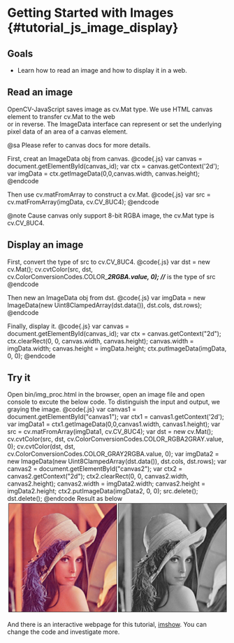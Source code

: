Getting Started with Images {#tutorial_js_image_display}
===========================

Goals
-----

-   Learn how to read an image and how to display it in a web.

Read an image
-------------

OpenCV-JavaScript saves image as cv.Mat type. We use HTML canvas element to transfer cv.Mat to the web  
or in reverse. The ImageData interface can represent or set the underlying pixel data of an area of a 
canvas element. 

@sa Please refer to canvas docs for more details.

First, creat an ImageData obj from canvas.
@code{.js}
var canvas = document.getElementById(canvas_id);
var ctx = canvas.getContext('2d');
var imgData = ctx.getImageData(0,0,canvas.width, canvas.height);
@endcode

Then use cv.matFromArray to construct a cv.Mat.
@code{.js}
var src = cv.matFromArray(imgData, cv.CV_8UC4);
@endcode

@note Cause canvas only support 8-bit RGBA image, the cv.Mat type is cv.CV_8UC4.


Display an image
----------------

First, convert the type of src to cv.CV_8UC4.
@code{.js}
var dst = new cv.Mat();
cv.cvtColor(src, dst, cv.ColorConversionCodes.COLOR_***2RGBA.value, 0); //*** is the type of src
@endcode

Then new an ImageData obj from dst.
@code{.js}
var imgData = new ImageData(new Uint8ClampedArray(dst.data()), dst.cols, dst.rows);
@endcode

Finally, display it.
@code{.js}
var canvas = document.getElementById(canvas_id);
var ctx = canvas.getContext("2d");
ctx.clearRect(0, 0, canvas.width, canvas.height);
canvas.width = imgData.width;
canvas.height = imgData.height;
ctx.putImageData(imgData, 0, 0);
@endcode

Try it
------

Open bin/img_proc.html in the browser, open an image file and open console to excute the below code.
To distinguish the input and output, we graying the image.
@code{.js}
var canvas1 = document.getElementById("canvas1");
var ctx1 = canvas1.getContext('2d');
var imgData1 = ctx1.getImageData(0,0,canvas1.width, canvas1.height);
var src = cv.matFromArray(imgData1, cv.CV_8UC4);
var dst = new cv.Mat();
cv.cvtColor(src, dst, cv.ColorConversionCodes.COLOR_RGBA2GRAY.value, 0);
cv.cvtColor(dst, dst, cv.ColorConversionCodes.COLOR_GRAY2RGBA.value, 0);
var imgData2 = new ImageData(new Uint8ClampedArray(dst.data()), dst.cols, dst.rows);
var canvas2 = document.getElementById("canvas2");
var ctx2 = canvas2.getContext("2d");
ctx2.clearRect(0, 0, canvas2.width, canvas2.height);
canvas2.width = imgData2.width;
canvas2.height = imgData2.height;
ctx2.putImageData(imgData2, 0, 0);
src.delete();
dst.delete();
@endcode
Result as below
![](images/Imread_Imshow_Tutorial_Result.png)

And there is an interactive webpage for this tutorial, [imshow](tutorial_js_interactive_imshow.html). 
You can change the code and investigate more.